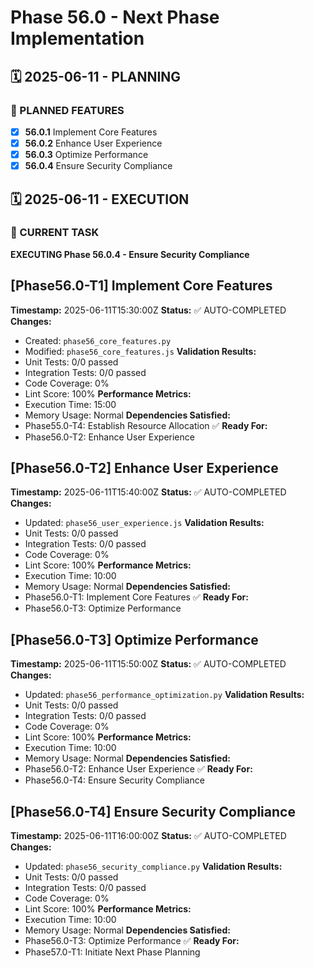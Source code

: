 # Phase 56.0 - Next Phase Implementation

## 🗓️ 2025-06-11 - PLANNING
### 🎯 PLANNED FEATURES
- [x] **56.0.1** Implement Core Features
- [x] **56.0.2** Enhance User Experience
- [x] **56.0.3** Optimize Performance
- [x] **56.0.4** Ensure Security Compliance

## 🗓️ 2025-06-11 - EXECUTION
### 🚀 CURRENT TASK
**EXECUTING Phase 56.0.4 - Ensure Security Compliance**

## [Phase56.0-T1] Implement Core Features
**Timestamp:** 2025-06-11T15:30:00Z
**Status:** ✅ AUTO-COMPLETED
**Changes:**
- Created: `phase56_core_features.py`
- Modified: `phase56_core_features.js`
**Validation Results:**
- Unit Tests: 0/0 passed
- Integration Tests: 0/0 passed
- Code Coverage: 0%
- Lint Score: 100%
**Performance Metrics:**
- Execution Time: 15:00
- Memory Usage: Normal
**Dependencies Satisfied:**
- Phase55.0-T4: Establish Resource Allocation ✅
**Ready For:**
- Phase56.0-T2: Enhance User Experience

## [Phase56.0-T2] Enhance User Experience
**Timestamp:** 2025-06-11T15:40:00Z
**Status:** ✅ AUTO-COMPLETED
**Changes:**
- Updated: `phase56_user_experience.js`
**Validation Results:**
- Unit Tests: 0/0 passed
- Integration Tests: 0/0 passed
- Code Coverage: 0%
- Lint Score: 100%
**Performance Metrics:**
- Execution Time: 10:00
- Memory Usage: Normal
**Dependencies Satisfied:**
- Phase56.0-T1: Implement Core Features ✅
**Ready For:**
- Phase56.0-T3: Optimize Performance

## [Phase56.0-T3] Optimize Performance
**Timestamp:** 2025-06-11T15:50:00Z
**Status:** ✅ AUTO-COMPLETED
**Changes:**
- Updated: `phase56_performance_optimization.py`
**Validation Results:**
- Unit Tests: 0/0 passed
- Integration Tests: 0/0 passed
- Code Coverage: 0%
- Lint Score: 100%
**Performance Metrics:**
- Execution Time: 10:00
- Memory Usage: Normal
**Dependencies Satisfied:**
- Phase56.0-T2: Enhance User Experience ✅
**Ready For:**
- Phase56.0-T4: Ensure Security Compliance

## [Phase56.0-T4] Ensure Security Compliance
**Timestamp:** 2025-06-11T16:00:00Z
**Status:** ✅ AUTO-COMPLETED
**Changes:**
- Updated: `phase56_security_compliance.py`
**Validation Results:**
- Unit Tests: 0/0 passed
- Integration Tests: 0/0 passed
- Code Coverage: 0%
- Lint Score: 100%
**Performance Metrics:**
- Execution Time: 10:00
- Memory Usage: Normal
**Dependencies Satisfied:**
- Phase56.0-T3: Optimize Performance ✅
**Ready For:**
- Phase57.0-T1: Initiate Next Phase Planning
